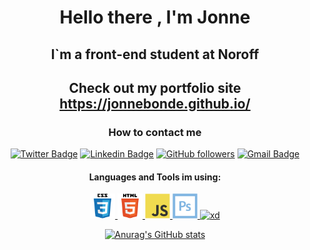<h1 align="center">Hello there , I'm Jonne</h1>
<h2 align="center">I`m a front-end student at Noroff</h3>
<h2 align="center">Check out my portfolio site <a href="https://jonnebonde.github.io/#home">https://jonnebonde.github.io/</a>
<h3 align=center> How to contact me </h3>
<div align='center'>
 
[![Twitter Badge](https://img.shields.io/badge/-JonneKrosby-1ca0f1?style=flat-square&labelColor=1ca0f1&logo=twitter&logoColor=white&link=https://twitter.com/JonneKrosby)](https://twitter.com/JonneKrosby)
[![Linkedin Badge](https://img.shields.io/badge/-Jonne-blue?style=flat-square&logo=Linkedin&logoColor=white&link=https://www.linkedin.com/in/jonne-martin-krosby-a689ba1b1)](http://www.linkedin.com/in/jonne-martin-krosby-a689ba1b1)
[![GitHub followers](https://img.shields.io/github/followers/jonnebonde?label=Follow&style=social)](https://github.com/jonnebonde/?tab=follow)
[![Gmail Badge](https://img.shields.io/badge/-jonnebonde@gmail.com-c14438?style=flat-square&logo=Gmail&logoColor=white&link=mailto:jonnebonde@gmail.com)](mailto:jonnebonde@gmail.com)
  </div>


<h4 align="center">Languages and Tools im using:</h4>
<p align="center"> <a href="https://www.w3schools.com/css/" target="_blank" rel="noreferrer"> <img src="https://raw.githubusercontent.com/devicons/devicon/master/icons/css3/css3-original-wordmark.svg" alt="css3" width="40" height="40"/> </a> <a href="https://www.w3.org/html/" target="_blank" rel="noreferrer"> <img src="https://raw.githubusercontent.com/devicons/devicon/master/icons/html5/html5-original-wordmark.svg" alt="html5" width="40" height="40"/> </a> <a href="https://developer.mozilla.org/en-US/docs/Web/JavaScript" target="_blank" rel="noreferrer"> <img src="https://raw.githubusercontent.com/devicons/devicon/master/icons/javascript/javascript-original.svg" alt="javascript" width="40" height="40"/> </a> <a href="https://www.photoshop.com/en" target="_blank" rel="noreferrer"> <img src="https://raw.githubusercontent.com/devicons/devicon/master/icons/photoshop/photoshop-line.svg" alt="photoshop" width="40" height="40"/> </a> <a href="https://www.adobe.com/products/xd.html" target="_blank" rel="noreferrer"> <img src="https://cdn.worldvectorlogo.com/logos/adobe-xd.svg" alt="xd" width="40" height="40"/> </a> </p>

<div align='center'>
  
[![Anurag's GitHub stats](https://github-readme-stats.vercel.app/api?username=jonnebonde)](https://github.com/anuraghazra/github-readme-stats)

</div>
